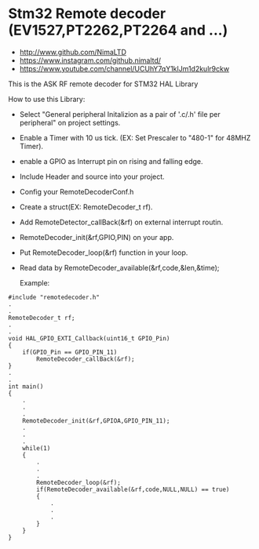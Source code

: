 # Stm32 Remote decoder (EV1527,PT2262,PT2264 and ...)

* http://www.github.com/NimaLTD   
* https://www.instagram.com/github.nimaltd/   
* https://www.youtube.com/channel/UCUhY7qY1klJm1d2kulr9ckw   

This is the ASK RF remote decoder for STM32 HAL Library  

How to use this Library:
* Select "General peripheral Initalizion as a pair of '.c/.h' file per peripheral" on project settings.   
* Enable a Timer with 10 us tick. (EX: Set Prescaler to "480-1" for 48MHZ Timer).  
* enable a GPIO as Interrupt pin on rising and falling edge.
* Include Header and source into your project.   
* Config your RemoteDecoderConf.h
* Create a struct(EX: RemoteDecoder_t rf).
* Add RemoteDetector_callBack(&rf) on external interrupt routin.
* RemoteDecoder_init(&rf,GPIO,PIN) on your app.
* Put RemoteDecoder_loop(&rf) function in your loop.
* Read data by RemoteDecoder_available(&rf,code,&len,&time);

  Example:

```
#include "remotedecoder.h"
.
.
RemoteDecoder_t	rf;
.
.
void HAL_GPIO_EXTI_Callback(uint16_t GPIO_Pin)
{
	if(GPIO_Pin == GPIO_PIN_11)
		RemoteDecoder_callBack(&rf);  
}
.
.
int main()
{
	.
	.
	.
	RemoteDecoder_init(&rf,GPIOA,GPIO_PIN_11);
	.
	.
	.
	while(1)
	{
		.
		.
		.
		RemoteDecoder_loop(&rf);
		if(RemoteDecoder_available(&rf,code,NULL,NULL) == true)
		{
			.
			.
			.		
		}	
	}
}
```
